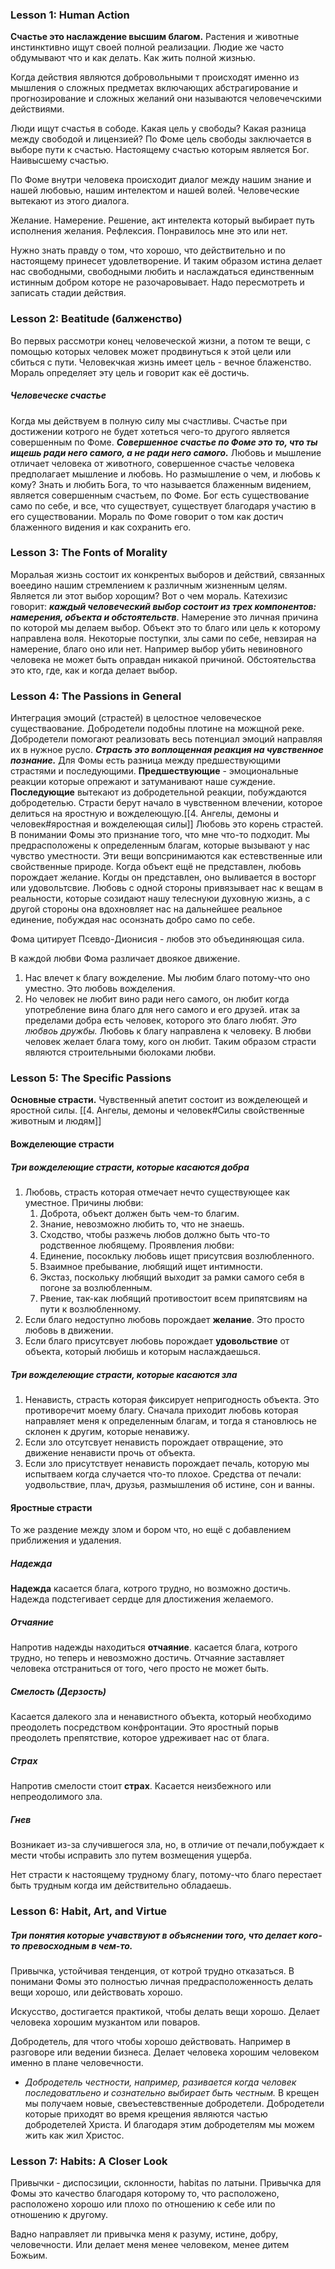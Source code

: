 ### Lesson 1: Human Action
**Счастье это наслаждение высшим благом.** 
Растения и животные инстинктивно ищут своей полной реализации. 
Людие же часто обдумывают что и как делать. Как жить полной жизнью.

Когда действия являются добровольными т происходят именно из мышления о сложных предметах включающих абстрагирование и прогнозирование и сложных желаний они называются человечечскими действиями.

Люди ищут счастья в сободе.
Какая цель у свободы? Какая разница между свободой и лицензией?
 По Фоме цель свободы заключается в выборе пути к счастью. Настоящему счастью которым является Бог. Наивысшему счастью.

По Фоме внутри человека происходит диалог между нашим знание и нашей любовью, нашим интелектом и нашей волей. Человеческие вытекают из этого диалога.

Желание. 
Намерение. 
Решение, акт интелекта который выбирает путь исполнения желания.
Рефлексия. Понравилось мне это или нет.

Нужно знать правду о том, что хорошо, что действительно и по настоящему принесет удовлетворение. И таким образом истина делает нас свободными, свободными любить и наслаждаться единственным истинным добром которе не разочаровывает.
Надо пересмотреть и записать стадии действия.

### Lesson 2: Beatitude (балженство)

Во первых рассмотри конец человеческой жизни, а потом те вещи, с помощью которых человек может продвинуться к этой цели или сбиться с пути.
Человекчкая жизнь имеет цель - вечное блаженство.
Мораль определяет эту цель и говорит как её достичь.
##### Человеческе счастье
Когда мы действуем в полную силу мы счастливы.
Счастье при достижении котрого не будет хотеться чего-то другого является совершенным по Фоме.
***Совершенное счастье по Фоме это то, что ты ищешь ради него самого, а не ради него самого.***
Любовь и мышление отличает человека от животного, совершенное счастье человека предполагает мышление и любовь. Но размышление о чем, и любовь к  кому?
Знать и любить Бога, то что называется блаженным видением, является совершенным счастьем, по Фоме.
Бог есть существование само по себе, и все, что существует, существует благодаря участию в его существовании.
Мораль по Фоме говорит о том как достич блаженного видения и как сохранить его.

### Lesson 3: The Fonts of Morality
Моральая жизнь состоит их конкрентых выборов и действий, связанных воеедино нашим стремлением к различным жизненным целям.
Является ли этот выбор хорощим? Вот о чем мораль.
Катехизис говорит: ***каждый человеческий выбор состоит из трех компонентов: намерения, объекта и обстоятельств***.
Намерение это личная причина по которой мы делаем выбор.
Объект это то благо или цель к которому направлена воля. 
Некоторые поступки, злы сами по себе, невзирая на намерение, благо оно или нет. Например выбор убить невиновного человека не может быть оправдан никакой причиной. 
Обстоятельства это кто, где, как и когда делает выбор.
 
### Lesson 4: The Passions in General
Интеграция эмоций (страстей) в целостное человеческое существаование.
Добродетели подобны плотине на можщной реке. Добродетели помогают реализовать весь потенциал эмоций направляя их в нужное русло.
***Страсть это воплощенная реакция на чувственное познание.***
Для Фомы есть разница между предшествующими страстями и последующими.
**Предшествующие** - эмоциональные реакции которые опрежают и затуманивают наше суждение.
**Последующие** вытекают из добродетельной реакции, побуждаются добродетелью.
Страсти берут начало в чувственном влечении, которое делиться на яростную и вожделеющую.[[4. Ангелы, демоны и человек#яростная и вожделеющая силы]] 
Любовь это корень страстей. В понимании Фомы это признание того, что мне что-то подходит. Мы предрасположены к определенным благам, которые вызывают у нас чувство уместности. Эти вещи вопсринимаются как естевственные или свойственные природе.
Когда объект ещё не представлен, любовь порождает желание. Когды он представлен, оно выливается в восторг или удовольтсвие.
Любовь с одной стороны привязывает нас к вещам в реальности, которые созидают нашу телеснуюи духовную жизнь, а с другой стороны она вдохновляет нас на дальнейшее реальное единение, побуждая нас осонзнать добро само по себе.

Фома цитирует Псевдо-Дионисия - любов это объединяющая сила.
 
В каждой любви Фома различает двоякое движение.
1. Нас влечет к благу вожделение. Мы любим благо потому-что оно уместно.  Это любовь вожделения.
2. Но человек не любит вино ради него самого, он любит когда употребление вина благо для него самого и его друзей. итак за пределами добра есть человек, которого это благо любят. *Это любвоь дружбы.*
Любовь к благу направлена к человеку. В любви человек желает блага тому, кого он любит.
Таким образом страсти являются строительными бюлоками любви. 

### Lesson 5: The Specific Passions
**Основные страсти.**
Чувственный апетит состоит из вожделеющей и яростной силы. [[4. Ангелы, демоны и человек#Силы свойственные животным и людям]]
#### Вожделеющие страсти
##### Три вожделеющие страсти, которые касаются добра
 1. Любовь, страсть которая отмечает нечто существующее как уместное. Причины любви:
	 1.  Доброта, объект должен быть чем-то благим.
	 2. Знание, невозможно любить то, что не знаешь.
	 3. Сходство, чтобы разжечь любов должно быть что-то родственное любящему.
	   Проявления любви:
	   1. Единение, посокльку любовь ищет присутсвия возлюбленного.
	   2. Взаимное пребывание, любящий ищет интимности.
	   3. Экстаз, поскольку любящий выходит за рамки самого себя в погоне за возлюбленным. 
	   4. Рвение, так-как любящий противостоит всем припятсвиям на пути к возлюбленному.
2. Если благо недоступно любовь порождает **желание**. Это просто любовь в движении.
3. Если благо присутсвует любовь порождает **удовольствие** от объекта, который любишь и которым наслаждаешься.

##### Три вожделеющие страсти, которые касаются зла
1. Ненависть, страсть которая фиксирует непригодность объекта. Это противоречит моему благу. Сначала приходит любовь которая направляет меня к определенным благам, и тогда я становлюсь не склонен к другим, которые ненавижу.
2. Если зло отсутсвует ненависть порождает отвращение, это движение ненависти прочь от объекта.
3. Если зло присутствует ненависть порождает печаль, которую мы испытваем когда случается что-то плохое. Средства от печали: уодвольствие, плач, друзья, размышления об истине, сон и ванны. 
#### Яростные страсти
То же раздение между злом и бором что, но ещё с добавлением приближения и удаления.

##### Надежда
 **Надежда** касается блага, котрого трудно, но возможно достичь. Надежда подстегивает сердце для длостижения желаемого. 
##### Отчаяние 
 Напротив надежды находиться **отчаяние**. касается блага, котрого трудно, но теперь и невозможно достичь. Отчаяние заставляет человека отстраниться от того, чего просто не может быть.
##### Смелость (Дерзость)
Касается далекого зла и ненавистного объекта, который необходимо преодолеть посредством конфронтации. Это яростный порыв преодолеть препятствие, которое удреживает нас от блага.
#####  Страх
 Напротив смелости стоит **страх**. Касается неизбежного или непреодолимого зла.
##### Гнев
 Возникает из-за случившегося зла, но, в отличие от печали,побуждает к мести чтобы исправить зло путем возмещения ущерба.

Нет страсти к настоящему трудному благу, потому-что благо перестает быть трудным когда им действительно обладаешь.


### Lesson 6: Habit, Art, and Virtue

##### Три понятия которые учавствуют в объяснении того, что делает кого-то превосходным в чем-то.
Привычка, устойчивая тенденция, от котрой трудно отказаться. В понимани Фомы это полностью личная предрасположенность делать вещи хорошо, или действовать хорошо.  

Искусство, достигается практикой, чтобы делать вещи хорошо. Делает человека хорошим музкантом или поваров.
  
Добродетель, для чтого чтобы хорошо действовать. Например в разговоре или ведении бизнеса. Делает человека хорошим человеком именно в плане человечности.
* *Добродетель честности, например, разивается когда человек последоватльено и сознательно выбирает быть честным.*
В крещен мы получаем новые, свеъестевственные добродетели. Добродетели которые приходят во время крещения являются частью добродетелей Христа. И благодаря этим добродетелям мы можем жить как жил Христос.

### Lesson 7: Habits: A Closer Look

Привычки - диспосзиции, склонности, habitas по латыни.
Привычка для Фомы это качество благодаря которому то, что расположено, расположено хорошо или плохо по отношению к себе или по отношению к другому. 

Вадно направляет ли привычка меня к разуму, истине, добру, человечности. Или делает меня менее человеком, менее дитем Божьим.